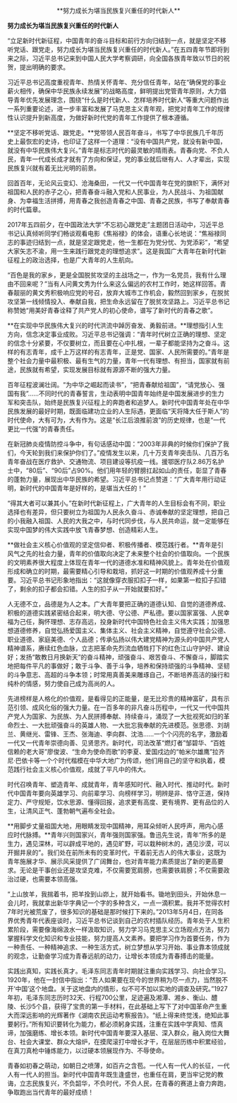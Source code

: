 <div align="center">
    **努力成长为堪当民族复兴重任的时代新人**
</div>



**努力成长为堪当民族复兴重任的时代新人**

“立足新时代新征程，中国青年的奋斗目标和前行方向归结到一点，就是坚定不移听党话、跟党走，努力成长为堪当民族复兴重任的时代新人。”在五四青年节即将到来之际，习近平总书记来到中国人民大学考察调研，向全国各族青年致以节日的祝贺，提出明确的要求。

习近平总书记高度重视青年、热情关怀青年、充分信任青年，站在“确保党的事业薪火相传，确保中华民族永续发展”的战略高度，鲜明提出党管青年原则，大力倡导青年优先发展理念，围绕“什么是时代新人、怎样培养时代新人”等重大问题作出一系列重要论述，进一步丰富和发展了马克思主义青年观，把党对青年工作的规律性认识提升到新高度，为做好新时代党的青年工作提供了根本遵循。

**坚定不移听党话、跟党走。**党带领人民百年奋斗，书写了中华民族几千年历史上最恢宏的史诗，也印证了这样一个道理：“没有中国共产党，就没有新中国，就没有中华民族伟大复兴。”青年是标志时代的最灵敏的晴雨表。青春向党、不负人民，青年一代成长成才就有了方向和保证，党的事业就后继有人、人才辈出，实现民族复兴就有着无比光明的前景。

回首百年，无论风云变幻、沧海桑田，一代又一代中国青年在党的旗帜下，满怀对祖国和人民的赤子之心，把青春奋斗融入党和人民事业，为人民战斗、为祖国献身、为幸福生活拼搏，用青春之我创造青春之中国、青春之民族，书写了奉献青春的时代篇章。

2017年五四前夕，在中国政法大学“不忘初心跟党走”主题团日活动中，习近平总书记认真倾听同学们畅谈观看电影《焦裕禄》的体会，语重心长地说：“焦裕禄同志的事迹归结到一点，就是坚定跟党走，他一生都在为党分忧、为党添彩”，“希望大家矢志不渝，用一生来践行跟党走的理想追求”。这是我国广大青年在新时代新征程上的政治选择，也是广大青年的人生航向。

“百色是我的家乡，更是全国脱贫攻坚的主战场之一，作为一名党员，我有什么理由不回来呢？”当有人问黄文秀为什么来这么偏远的农村工作时，她这样回答。青春靓丽的黄文秀积极响应党的号召，放弃大城市工作机会，毅然回到家乡，在脱贫攻坚第一线倾情投入、奉献自我，把生命永远留在了脱贫攻坚路上。习近平总书记称赞她“用美好青春诠释了共产党人的初心使命，谱写了新时代的青春之歌”。

**在实现中华民族伟大复兴的时代洪流中踔厉奋发、勇毅前进。**理想指引人生方向，信念决定事业成败。习近平总书记强调：“青年时代树立正确的理想、坚定的信念十分紧要，不仅要树立，而且要在心中扎根，一辈子都能坚持为之奋斗。这样的有志青年，成千上万这样的有志青年，正是党、国家、人民所需要的。”青年是整个社会力量中最积极、最有生气的力量，青年一代有理想、有担当，国家就有前途，民族就有希望，实现发展目标就有源源不断的强大力量。

百年征程波澜壮阔。“为中华之崛起而读书”，“把青春献给祖国”，“请党放心、强国有我”……不同时代的青春誓言，生动表明中国青年始终是中国发展进步的生力军和突击队，始终是民族复兴征程上的奔跑者和追梦人。新时代中国青年处在中华民族发展的最好时期，既面临建功立业的人生际遇，更面临“天将降大任于斯人”的时代使命，大有可为，大有作为。这是“长江后浪推前浪”的历史规律，也是“一代更比一代强”的青春责任。

在新冠肺炎疫情防控斗争中，有句话感动中国：“2003年非典的时候你们保护了我们，今天轮到我们来保护你们了。”疫情发生以来，几十万支青年突击队、几百万名青年奋战在医疗救护、交通物流、项目建设等抗疫一线。援鄂医疗队2.86万名护士中，“80后”、“90后”占90%。他们用年轻的臂膀扛起如山的责任，彰显了青春的蓬勃力量，展现出中华民族的希望。习近平总书记点赞道：“广大青年用行动证明，新时代的中国青年是好样的，是堪当大任的！”

“得其大者可以兼其小。”在新时代新征程上，广大青年的人生目标会有不同，职业选择也有差异，但只要树立为祖国为人民永久奋斗、赤诚奉献的坚定理想，把自己的小我融入祖国、人民的大我之中，与时代同步伐，与人民共命运，就一定能够在实现中国梦的伟大实践中放飞青春梦想、创造精彩人生。

**做社会主义核心价值观的坚定信仰者、积极传播者、模范践行者。**青年是引风气之先的社会力量，青年的价值取向决定了未来整个社会的价值取向。一个民族的文明素养很大程度上体现在青年一代的道德水准和精神风貌上。青年处在价值观形成和确立的时期，最需要精心引导和栽培，抓好这一时期的价值观养成十分重要。习近平总书记形象地指出：“这就像穿衣服扣扣子一样，如果第一粒扣子扣错了，剩余的扣子都会扣错。人生的扣子从一开始就要扣好。”

人无德不立，品德是为人之本。广大青年要把正确的道德认知、自觉的道德养成、积极的道德实践紧密结合起来，明大德、守公德、严私德。要以国家富强、人民幸福为己任，胸怀理想、志存高远，投身新时代中国特色社会主义伟大实践；加强思想道德修养，自觉弘扬爱国主义、集体主义、社会主义精神，自觉遵守社会公德、职业道德、家庭美德、个人品德；传承弘扬以伟大建党精神为源头的中国共产党人精神谱系，赓续红色血脉，立志把革命先烈流血牺牲打下的红色江山守护好、建设好；发扬“敢教日月换新天”的奋斗精神，顽强奋斗、艰苦奋斗、不懈奋斗，脚踏实地把每件平凡的事做好；敢于斗争、善于斗争，培养和保持顽强的斗争精神、坚韧的斗争意志、高超的斗争本领；时常用真善美来雕琢自己，不断培养高洁的操行和纯朴的情感，努力使自己成为高尚的人。

先进榜样是人格化的价值观，是看得见的正能量，是无比珍贵的精神富矿，具有示范引领、成风化俗的强大力量。在一百多年的非凡奋斗历程中，一代又一代中国共产党人为国家、为民族、为人民拼搏奉献、持续奋斗，涌现了一大批视死如归的革命烈士、一大批顽强奋斗的英雄人物、一大批忘我奉献的先进模范。张思德、刘胡兰、黄继光、雷锋、王杰、张海迪、李向群、沈浩……一个个闪亮的名字，激励着一代又一代青年崇德向善、见贤思齐。新时代，司法改革“燃灯者”邹碧华、“百姓信赖的老大哥”廖俊波、“生命为使命而歌”的李夏、爱国戍边的“帕米尔雄鹰”拉齐尼·巴依卡等一个个时代楷模在中华大地广为传颂，他们用自己的坚守和执着，模范践行社会主义核心价值观，成就了平凡中的伟大。

时代召唤青年、塑造青年、成就青年，青年感知时代、融入时代、推动时代。新时代中国青年要向英雄学习、向前辈学习、向榜样学习，明辨是非、恪守正道，保持定力、严守规矩，饮水思源、懂得回报，追求更有高度、更有境界、更有品位的人生，让清风正气、蓬勃朝气遍布全社会。

**用脚步丈量祖国大地，用眼睛发现中国精神，用耳朵倾听人民呼声，用内心感应时代脉搏。**青年兴则国家兴，青年强则国家强。鲁迅先生说，青年“所多的是生力，遇见深林，可以辟成平地的，遇见旷野，可以栽种树木的，遇见沙漠，可以开掘井泉的”。我们处在前所未有的变革时代，干着前无古人的伟大事业，这既为青年施展才华、展示风采提供了广阔舞台，也对青年能力素质提出了新的更高要求。无论是干事创业还是攻坚克难，不仅需要宽肩膀，也需要铁肩膀；不仅需要政治过硬，也需要本领高强。

“上山放羊，我揣着书，把羊拴到山峁上，就开始看书。锄地到田头，开始休息一会儿时，我就拿出新华字典记一个字的多种含义，一点一滴积累。我并不觉得农村7年时光被荒废了，很多知识的基础是那时候打下来的。”2013年5月4日，在同各界优秀青年代表座谈时，习近平总书记谈到自己的农村插队经历。青年处于人生积累阶段，需要像海绵汲水一样汲取知识，努力学习马克思主义立场观点方法，努力掌握科学文化知识和专业技能，努力提高人文素养。要把学习作为首要任务，作为一种责任、一种精神追求、一种生活方式，树立梦想从学习开始、事业靠本领成就的观念，让勤奋学习成为青春远航的动力，让增长本领成为青春搏击的能量。

实践出真知，实践长真才。毛泽东同志青年时期就注重向实践学习、向社会学习。1920年，他在一封信中指出：“吾人如果要在现今的世界稍为尽一点力，当然脱不开‘中国’这个地盘。关于这地盘内的情形，似不可不加以实地的调查及研究。”1927年初，毛泽东同志历时32天、行程700公里，足迹遍及湘潭、湘乡、衡山、醴陵、长沙5个县，获得了宝贵的第一手材料，在此基础上写下了对中国革命产生重大而深远影响的光辉著作《湖南农民运动考察报告》。“纸上得来终觉浅，绝知此事要躬行。”所有知识要转化为能力，都必须躬身实践，注重在实践中学真知、悟真谛，加强磨练、增长本领。新时代中国青年要深入基层、深入群众，融入岗位大舞台、社会大课堂、群众大熔炉，在摸爬滚打中增长才干，在层层历练中积累经验，在真刀真枪中锤炼能力，以过硬本领展现作为、不辱使命。

青春如初春之萌动，如朝日之喷薄，如百卉之含苞。一代人有一代人的长征，一代人有一代人的担当。新时代中国青年既生逢盛世，也重任在肩，更当牢记党的教诲，立志民族复兴，不负韶华，不负时代，不负人民，在青春的赛道上奋力奔跑，争取跑出当代青年的最好成绩！